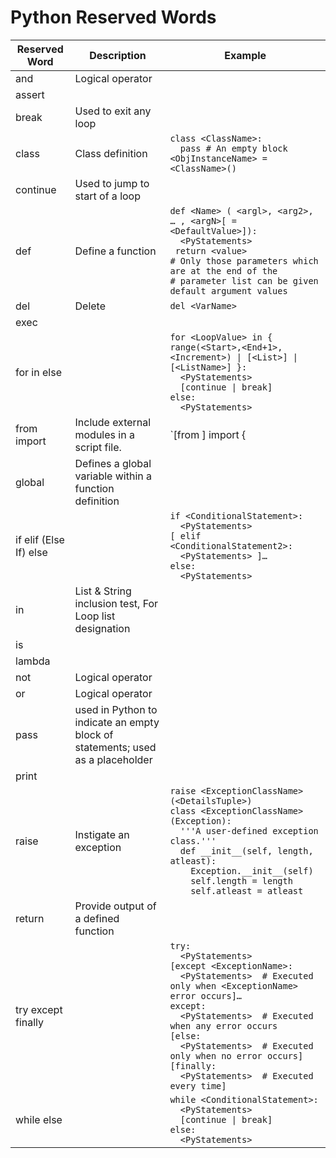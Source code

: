 # Python Reserved Words

| Reserved Word | Description | Example |  
| --- | --- | --- |  
| and|Logical operator|  |  
| assert|  |  |  
| break|Used to exit any loop|  |  
| class|Class definition| `class <ClassName>:` <BR> `  pass # An empty block` <BR> `<ObjInstanceName> = <ClassName>()`|  
| continue|Used to jump to start of a loop|  |  
| def |Define a function| `def <Name> ( <argl>, <arg2>, … , <argN>[ = <DefaultValue>]):` <BR> `  <PyStatements>` <BR> `  return <value> ` <BR> `# Only those parameters which are at the end of the` <BR> `# parameter list can be given default argument values`|  
| del|Delete|`del <VarName>`|  
| exec|  |  |  
| for in else|  |`for <LoopValue> in { range(<Start>,<End+1>,<Increment>) \| [<List>] \| [<ListName>] }:` <BR> `  <PyStatements>` <BR> `  [continue \| break]` <BR> `else:` <BR> `  <PyStatements>`|  
| from import|Include external modules in a script file.|`[from <ModuleName> ] import { <ComponentName> | * } [ as <VarName> ]`|  
| global|Defines a global variable within a function definition|  |  
| if elif  (Else If) else||`if <ConditionalStatement>:` <BR> `  <PyStatements>` <BR> `[ elif <ConditionalStatement2>:` <BR> `  <PyStatements> ]…` <BR> `else:` <BR> `  <PyStatements>`|  
| in|List & String inclusion test, For Loop list designation|  |  
| is|  |  |  
| lambda|  |  |  
| not|Logical operator|  |  
| or|Logical operator|  |  
| pass|used in Python to indicate an empty block of statements; used as a placeholder|  |  
| print |  |  |  
| raise|Instigate an exception|`raise <ExceptionClassName>(<DetailsTuple>)` <BR> `class <ExceptionClassName>(Exception):` <BR> `  '''A user-defined exception class.'''` <BR> `  def __init__(self, length, atleast):` <BR> `    Exception.__init__(self)` <BR> `    self.length = length` <BR> `    self.atleast = atleast`|  
| return|Provide output of a defined function|  |  
| try except finally||`try:` <BR> `  <PyStatements>` <BR> `[except <ExceptionName>:` <BR> `  <PyStatements>  # Executed only when <ExceptionName> error occurs]…` <BR> `except:` <BR> `  <PyStatements>  # Executed when any error occurs` <BR> `[else:` <BR> `  <PyStatements>  # Executed only when no error occurs]` <BR> `[finally:` <BR> `  <PyStatements>  # Executed every time]`|  
| while else||`while <ConditionalStatement>:` <BR> `  <PyStatements>` <BR> `  [continue \| break]` <BR> `else:` <BR> `  <PyStatements>`|  

